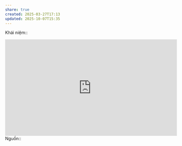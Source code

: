 ```yaml
---
share: true
created: 2025-03-27T17:13
updated: 2025-10-07T15:35
---
```

Khái niệm:: 
<iframe width="560" height="315" src="https://www.youtube.com/embed/tGDlSYhHpio?si=_pRbKAEKu4s-ETYE" title="YouTube video player" frameborder="0" allow="accelerometer; autoplay; clipboard-write; encrypted-media; gyroscope; picture-in-picture; web-share" referrerpolicy="strict-origin-when-cross-origin" allowfullscreen></iframe>
Nguồn:: 
